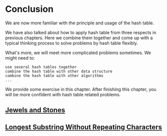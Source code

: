 # Conclusion

We are now more familiar with the principle and usage of the hash table.

We have also talked about how to apply hash table from three respects in previous chapters. Here we combine them together and come up with a typical thinking process to solve problems by hash table flexibly.

What's more, we will meet more complicated problems sometimes. We might need to:

    use several hash tables together
    combine the hash table with other data structure
    combine the hash table with other algorithms
    ...

We provide some exercise in this chapter. After finishing this chapter, you will be more confident with hash table related problems.

## [Jewels and Stones](Jewels%20and%20Stones.java)

## [Longest Substring Without Repeating Characters](../../Medium%20Collection/Array%20and%20Strings/Longest%20Substring%20Without%20Repeating%20Characters.java)
